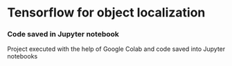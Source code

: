 # Tensorflow for object localization

### Code saved in Jupyter notebook
Project executed with the help of Google Colab and code saved into Jupyter notebooks
